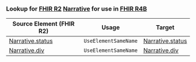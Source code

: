 ### Lookup for [FHIR R2](https://hl7.org/fhir/DSTU2/) [Narrative](https://hl7.org/fhir/DSTU2/Narrative.html) for use in [FHIR R4B](https://hl7.org/fhir/R4B/)

| Source Element (FHIR R2) | Usage | Target |
| -------------- | ----- | ------ |
| [Narrative.status](https://hl7.org/fhir/DSTU2/Narrative.html#resource) | `UseElementSameName` | [Narrative.status](https://hl7.org/fhir/R4B/Narrative.html#resource) |
| [Narrative.div](https://hl7.org/fhir/DSTU2/Narrative.html#resource) | `UseElementSameName` | [Narrative.div](https://hl7.org/fhir/R4B/Narrative.html#resource) |
